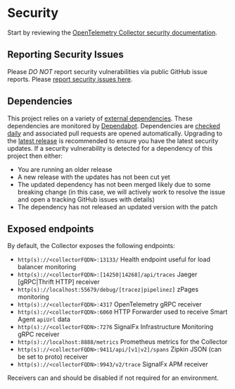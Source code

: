 # Security

Start by reviewing the [OpenTelemetry Collector security
documentation](https://github.com/open-telemetry/opentelemetry-collector/blob/main/docs/security.md).

## Reporting Security Issues

Please *DO NOT* report security vulnerabilities via public GitHub issue
reports. Please [report security issues here](
https://www.splunk.com/en_us/product-security/report.html).

## Dependencies

This project relies on a variety of [external
dependencies](https://github.com/signalfx/splunk-otel-collector/network/dependencies).
These dependencies are monitored by
[Dependabot](https://docs.github.com/en/code-security/supply-chain-security/configuring-dependabot-security-updates).
Dependencies are [checked
daily](https://github.com/signalfx/splunk-otel-collector/blob/main/.github/dependabot.yml)
and associated pull requests are opened automatically. Upgrading to the [latest
release](https://github.com/signalfx/splunk-otel-collector/releases)
is recommended to ensure you have the latest security updates. If a security
vulnerability is detected for a dependency of this project then either:

- You are running an older release
- A new release with the updates has not been cut yet
- The updated dependency has not been merged likely due to some breaking change
  (in this case, we will actively work to resolve the issue and open a tracking GitHub issues with details)
- The dependency has not released an updated version with the patch

## Exposed endpoints

By default, the Collector exposes the following endpoints:

- `http(s)://<collectorFQDN>:13133/` Health endpoint useful for load balancer monitoring
- `http(s)://<collectorFQDN>:[14250|14268]/api/traces` Jaeger [gRPC|Thrift HTTP] receiver
- `http(s)://localhost:55679/debug/[tracez|pipelinez]` zPages monitoring
- `http(s)://<collectorFQDN>:4317` OpenTelemetry gRPC receiver
- `http(s)://<collectorFQDN>:6060` HTTP Forwarder used to receive Smart Agent `apiUrl` data
- `http(s)://<collectorFQDN>:7276` SignalFx Infrastructure Monitoring gRPC receiver
- `http(s)://localhost:8888/metrics` Prometheus metrics for the Collector
- `http(s)://<collectorFQDN>:9411/api/[v1|v2]/spans` Zipkin JSON (can be set to proto) receiver
- `http(s)://<collectorFQDN>:9943/v2/trace` SignalFx APM receiver

Receivers can and should be disabled if not required for an environment.
